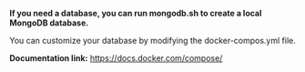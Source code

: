 **If you need a database, you can run mongodb.sh to create a local MongoDB database.**

You can customize your database by modifying the docker-compos.yml file.

**Documentation link:** https://docs.docker.com/compose/